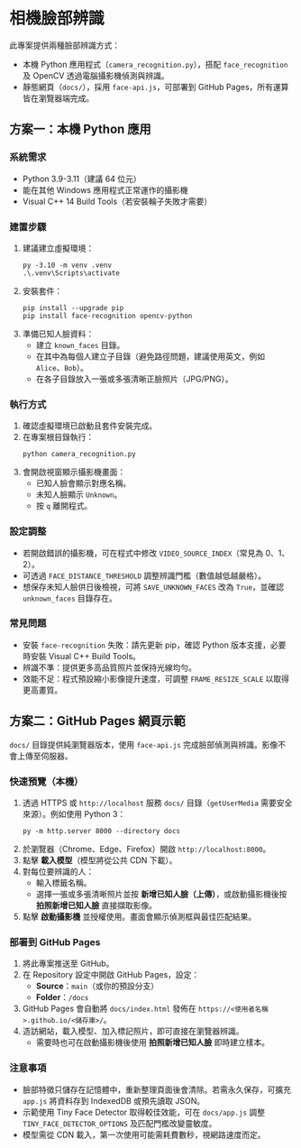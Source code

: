 相機臉部辨識
============

此專案提供兩種臉部辨識方式：

- 本機 Python 應用程式（`camera_recognition.py`），搭配 `face_recognition` 及 OpenCV 透過電腦攝影機偵測與辨識。
- 靜態網頁（`docs/`），採用 `face-api.js`，可部署到 GitHub Pages，所有運算皆在瀏覽器端完成。

方案一：本機 Python 應用
------------------------

### 系統需求
- Python 3.9-3.11（建議 64 位元）
- 能在其他 Windows 應用程式正常運作的攝影機
- Visual C++ 14 Build Tools（若安裝輪子失敗才需要）

### 建置步驟
1. 建議建立虛擬環境：
   ```
   py -3.10 -m venv .venv
   .\.venv\Scripts\activate
   ```
2. 安裝套件：
   ```
   pip install --upgrade pip
   pip install face-recognition opencv-python
   ```
3. 準備已知人臉資料：
   - 建立 `known_faces` 目錄。
   - 在其中為每個人建立子目錄（避免路徑問題，建議使用英文，例如 `Alice`、`Bob`）。
   - 在各子目錄放入一張或多張清晰正臉照片（JPG/PNG）。

### 執行方式
1. 確認虛擬環境已啟動且套件安裝完成。
2. 在專案根目錄執行：
   ```
   python camera_recognition.py
   ```
3. 會開啟視窗顯示攝影機畫面：
   - 已知人臉會顯示對應名稱。
   - 未知人臉顯示 `Unknown`。
   - 按 `q` 離開程式。

### 設定調整
- 若開啟錯誤的攝影機，可在程式中修改 `VIDEO_SOURCE_INDEX`（常見為 0、1、2）。
- 可透過 `FACE_DISTANCE_THRESHOLD` 調整辨識門檻（數值越低越嚴格）。
- 想保存未知人臉供日後檢視，可將 `SAVE_UNKNOWN_FACES` 改為 `True`，並確認 `unknown_faces` 目錄存在。

### 常見問題
- 安裝 `face-recognition` 失敗：請先更新 pip，確認 Python 版本支援，必要時安裝 Visual C++ Build Tools。
- 辨識不準：提供更多高品質照片並保持光線均勻。
- 效能不足：程式預設縮小影像提升速度，可調整 `FRAME_RESIZE_SCALE` 以取得更高畫質。

方案二：GitHub Pages 網頁示範
-----------------------------

`docs/` 目錄提供純瀏覽器版本，使用 `face-api.js` 完成臉部偵測與辨識。影像不會上傳至伺服器。

### 快速預覽（本機）
1. 透過 HTTPS 或 `http://localhost` 服務 `docs/` 目錄（`getUserMedia` 需要安全來源）。例如使用 Python 3：
   ```
   py -m http.server 8000 --directory docs
   ```
2. 於瀏覽器（Chrome、Edge、Firefox）開啟 `http://localhost:8000`。
3. 點擊 **載入模型**（模型將從公共 CDN 下載）。
4. 對每位要辨識的人：
   - 輸入標籤名稱。
   - 選擇一張或多張清晰照片並按 **新增已知人臉（上傳）**，或啟動攝影機後按 **拍照新增已知人臉** 直接擷取影像。
5. 點擊 **啟動攝影機** 並授權使用。畫面會顯示偵測框與最佳匹配結果。

### 部署到 GitHub Pages
1. 將此專案推送至 GitHub。
2. 在 Repository 設定中開啟 GitHub Pages，設定：
   - **Source**：`main`（或你的預設分支）
   - **Folder**：`/docs`
3. GitHub Pages 會自動將 `docs/index.html` 發佈在 `https://<使用者名稱>.github.io/<儲存庫>/`。
4. 造訪網站，載入模型、加入標記照片，即可直接在瀏覽器辨識。
   - 需要時也可在啟動攝影機後使用 **拍照新增已知人臉** 即時建立樣本。

### 注意事項
- 臉部特徵只儲存在記憶體中，重新整理頁面後會清除。若需永久保存，可擴充 `app.js` 將資料存到 IndexedDB 或預先讀取 JSON。
- 示範使用 Tiny Face Detector 取得較佳效能，可在 `docs/app.js` 調整 `TINY_FACE_DETECTOR_OPTIONS` 及匹配門檻改變靈敏度。
- 模型需從 CDN 載入，第一次使用可能需耗費數秒，視網路速度而定。
